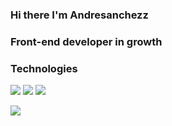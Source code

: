 ### Hi there I'm Andresanchezz
### Front-end developer in growth

### Technologies

<a src="https://www.w3schools.com/css/"><img src="https://img.icons8.com/color/48/000000/css3.png"/></a>
<a src="https://www.w3schools.com/html/"><img src="https://img.icons8.com/color/48/000000/html-5.png"/></a>
<img src="https://www.vectorlogo.zone/logos/vuejs/vuejs-ar21.svg"/>



<img align="left" src="https://github-readme-stats.vercel.app/api?username=andresanchezz&show_icons=true&theme=react" />

